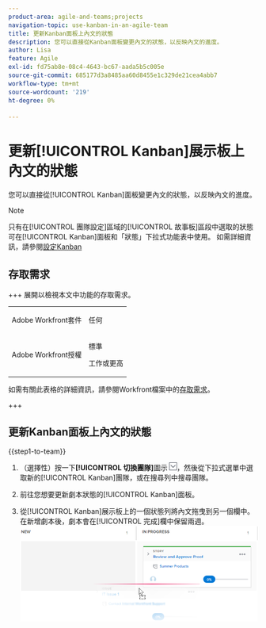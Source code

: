 ```yaml
---
product-area: agile-and-teams;projects
navigation-topic: use-kanban-in-an-agile-team
title: 更新Kanban面板上內文的狀態
description: 您可以直接從Kanban面板變更內文的狀態，以反映內文的進度。
author: Lisa
feature: Agile
exl-id: fd75ab8e-08c4-4643-bc67-aada5b5c005e
source-git-commit: 685177d3a8485aa60d8455e1c329de21cea4abb7
workflow-type: tm+mt
source-wordcount: '219'
ht-degree: 0%

---
```


# 更新[!UICONTROL Kanban]展示板上內文的狀態

您可以直接從[!UICONTROL Kanban]面板變更內文的狀態，以反映內文的進度。

>[!NOTE]
>
>只有在[!UICONTROL 團隊設定]區域的[!UICONTROL 故事板]區段中選取的狀態可在[!UICONTROL Kanban]面板和「狀態」下拉式功能表中使用。 如需詳細資訊，請參閱[設定Kanban](../../agile/get-started-with-agile-in-workfront/configure-kanban.md)

## 存取需求

+++ 展開以檢視本文中功能的存取需求。

<table style="table-layout:auto"> 
 <col> 
 </col> 
 <col> 
 </col> 
 <tbody> 
  <tr> 
   <td role="rowheader">Adobe Workfront套件</td> 
   <td> <p>任何</p> </td> 
  </tr> 
  <tr> 
   <td role="rowheader">Adobe Workfront授權</td> 
   <td> <p>標準</p> 
   <p>工作或更高</p> </td> 
  </tr>
 </tbody> 
</table>

如需有關此表格的詳細資訊，請參閱Workfront檔案中的[存取需求](/help/quicksilver/administration-and-setup/add-users/access-levels-and-object-permissions/access-level-requirements-in-documentation.md)。

+++

## 更新Kanban面板上內文的狀態

{{step1-to-team}}

1. （選擇性）按一下&#x200B;**[!UICONTROL 切換團隊]**&#x200B;圖示![切換團隊圖示](assets/switch-team-icon.png)，然後從下拉式選單中選取新的[!UICONTROL Kanban]團隊，或在搜尋列中搜尋團隊。

1. 前往您想要更新劇本狀態的[!UICONTROL Kanban]面板。
1. 從[!UICONTROL Kanban]展示板上的一個狀態列將內文拖曳到另一個欄中。
在新增劇本後，劇本會在[!UICONTROL 完成]欄中保留兩週。
   ![將劇本移至其他欄](assets/agile-storyboard-progress.png)
